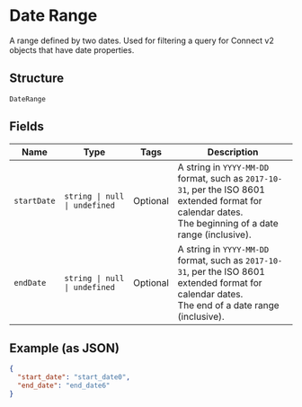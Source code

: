 
# Date Range

A range defined by two dates. Used for filtering a query for Connect v2
objects that have date properties.

## Structure

`DateRange`

## Fields

| Name | Type | Tags | Description |
|  --- | --- | --- | --- |
| `startDate` | `string \| null \| undefined` | Optional | A string in `YYYY-MM-DD` format, such as `2017-10-31`, per the ISO 8601<br/>extended format for calendar dates.<br/>The beginning of a date range (inclusive). |
| `endDate` | `string \| null \| undefined` | Optional | A string in `YYYY-MM-DD` format, such as `2017-10-31`, per the ISO 8601<br/>extended format for calendar dates.<br/>The end of a date range (inclusive). |

## Example (as JSON)

```json
{
  "start_date": "start_date0",
  "end_date": "end_date6"
}
```

